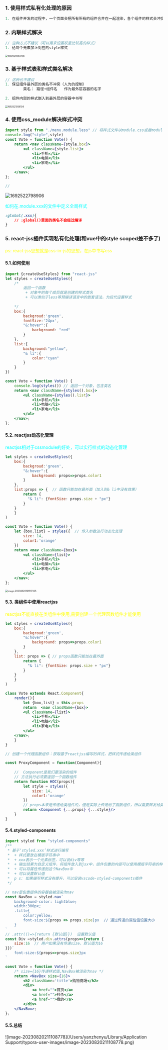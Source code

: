 ### 1. 使用样式私有化处理的原因

```jsx
1. 在组件开发的过程中，一个页面会把所有所有的组件合并在一起渲染，各个组件的样式会冲突，样式不冲突就是样式私有化
```

### 2.   内联样式解决

```jsx
// 这种方式不建议（可以用来设置权重比较高的样式）
1. 给每个元素加上对应的style样式 
```

<img src="image/5.react样式私有化处理/1692520583736.png" alt="1692520583736" style="zoom:50%;" />

### 3. 基于样式表和样式类名解决

```js
// 这种也不建议
1. 保证组件最外层的类名不冲突（人为的控制）
		类名： 路径+组件名   作为最外层容器的名字
  
2. 组件内部的样式嵌入到最外层的容器中书写
```

<img src="image/5.react样式私有化处理/1692521058104.png" alt="1692521058104" style="zoom:50%;" />

### 4. 使用css_module解决样式冲突

```jsx
import style from "./menu.module.less" // 将样式文件以module.css或者module.less结尾命名
console.log("style",style)
const Vote = function Vote() {
    return <nav className={style.box}>
        <ul className={style.list}>
            <li>手机</li>
            <li>电脑</li>
            <li>家电</li>
        </ul>
    </nav>;
};

//  
```

<div>

![1692522798906](image/5.react样式私有化处理/1692522798906.png)

<div style="color:cyan">如何在.module.xxx的文件中定义全局样式</div>

```css
:global(.xxx){
	// :global()里面的类名不会经过编译
}
```

### 5. react-jss插件实现私有化处理(和vue中的style scoped差不多了)

<div style="color:yellow">ps: react-jss思想就是css-in-js的思想，在js中书写css</div>

#### 5.1.如何使用

```jsx
import {createUseStyles} from "react-jss"
let styles = createUseStyles({ 
    /*
        返回一个函数
         + 对象中的每个成员就是创建的样式类名
         + 可以类似于less等预编译语言中的嵌套语法，为后代设置样式
        
    */
    box:{
        backgroud:'green',
        fontSize:'24px',
        "&:hover":{
            background: "red"
        }
    },
    list:{
        background:"yellow",
        "& li":{
            color:"cyan"
        }
    }
})

const Vote = function Vote() {
    console.log(styles()) // 返回一个对象，包含类名
    return <nav className={styles().box}>
        <ul className={styles().list}>
            <li>手机</li>
            <li>电脑</li>
            <li>家电</li>
        </ul>
    </nav>;
};
```

#### 5.2. reactjss动态化管理


<div style="color:cyan">reactjss相对于cssmodule的好处，可以实行样式的动态化管理</div>

```jsx
let styles = createUseStyles({ 
    box:{
        backgroud:'green',
        "&:hover":{
            background: props=>props.color1 
        }
    },
    list:props => {  // 函数只能加在最外面（加入到& li中没有效果）
        return {
          "& li": {fontSize: props.size + "px"}
        }
    }
    }
)

const Vote = function Vote() {
    let {box,list} = styles({  // 传入参数进行动态化处理
        size: 14,
        color1:'orange'
    })
    return <nav className={box}>
        <ul className={list}>
            <li>手机</li>
            <li>电脑</li>
            <li>家电</li>
        </ul>
    </nav>;
};
```



<img src="/Users/yanzhenyu/Library/Application Support/typora-user-images/image-20230820191517325.png" alt="image-20230820191517325" style="zoom:50%;" />



#### 5.3. 类组件中使用reactjss

<div style="color:yellow">reactjss不能直接在类组件中使用,需要创建一个代理函数组件才能使用</div>

```jsx
let styles = createUseStyles({ 
    box:{
        backgroud:'green',
        "&:hover":{
            background: props=>props.color1
        }
    },
    list: props => { // props函数只能加在最外面
        return {
          "& li": {fontSize: props.size + "px"}
        }
    }
    }
)

class Vote extends React.Component{
    render(){
        let {box,list} = this.props
        return  <nav className={box}>
        <ul className={list}>
            <li>手机</li>
            <li>电脑</li>
            <li>家电</li>
        </ul>
    </nav>;
    }
}

// 创建一个代理函数组件：获取基于reactjss编写的样式，把样式传递给类组件

const ProxyComponent = function(Component){ 
    
    //  Component是我们要渲染的组件
    // 方法执行必须要返回一个函数组件
    return function HOC(props){
        let style = styles({ 
            size: 14,
            color1:'orange'
        })
        // props本来是传递给类组件的，但是实际上传递给了函数组件，所以需要转发给类组件，
        return <Component {...props} {...style}/>
    }
}
```

#### 5.4.styled-components



```jsx
import styled from "styled-components"
/**
 * 基于‘styled.xxx’样式进行编写
 *  + 样式要放在模版字符串中
 *  + xxx表示一个元素标签，可以说div等等
 *  + 输出结果为自定义组件，将组件放入到jsx中，组件包裹的内部可以使用模版字符串的样式
 *  + 可以将属性传递到这个NavBox中
 *  + 可以设置默认值
 *  p s: 如果编写样式没有提升，可以安装vscode-styled-components插件
 */

// nav是包裹组件的容器会被渲染为nav
const NavBox = styled.nav` 
    background-color: lightblue;
    width:300px;
    .title{
        color:yellow;
        font-size:${props => props.size}px  // 通过传递的属性值设置大小
    }
`
// .attr(()=>{return {默认值}})  设置默认值
const Div =styled.div.attrs(props=>{return {
    size:16  // 用户如果没有传递size，默认值为16
}})`
    font-size:${props=>props.size}px
`

const Vote = function Vote() {
    /* size={16}传递样式值,NavBox被渲染为nav */
    return <NavBox size={16}>
        <h2 className='title'>购物商场</h2>
        <div>
            <a href="">首页</a>
            <a href="">秒杀</a>
            <a href="">我的</a>
        </div>
    </NavBox>;
};
```

#### 5.5.总结

![image-20230820211108778](/Users/yanzhenyu/Library/Application Support/typora-user-images/image-20230820211108778.png)
